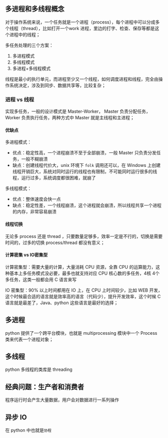 

## 多进程和多线程概念

对于操作系统来说，一个任务就是一个进程（process），每个进程中可以分成多个线程（thread），比如打开一个work 进程，里边的打字、检查、保存等都是这个进程中的线程；

多任务处理的三个方案：
1. 多进程模式
2. 多线程模式
3. 多进程+多线程模式

线程是最小的执行单元，而进程至少又一个线程，如何调度进程和线程，完全由操作系统决定，涉及到同步、数据共享等，比较复杂；

### 进程 vs 线程

实现多任务，一般的设计模式是 Master-Worker， Master 负责分配任务，Worker 负责执行任务，两种方式中 Master 就是主线程和主进程；

#### 优缺点

多进程模式：
- 优点：稳定性高，一个进程崩溃不至于全部崩溃，一般 Master 只负责分发任务，一般不糊崩溃
- 缺点：创建线程代价大，unix 环境下 `folk` 调用还可以，在 Windows 上创建线程开销巨大，系统对同时运行的线程也有限制，不可能同时运行很多的线程，运行过多，系统调度都很困难，就崩了 

多线程模式：
- 优点：整体速度会快一点
- 缺点：稳定性差，一个线程崩溃，这个进程就会崩溃，所以线程共享一个进程的内存，非常容易崩溃

#### 线程切换
无论多 process 还是 thread ，只要数量足够多，效率一定是不行的，切换是需要时间的，过多的切换 process/thread 都没有意义；

#### 计算密集 vs IO密集型
计算密集型：需要大量的计算，大量消耗 CPU 资源，全靠 CPU 的运算能力，这种基本上多任务模式没必要，最多也就支持对应 CPU 核心数的多任务，4核 4个多任务，这类一般都会用 C 语言来写

IO 密集型：90% 以上时间都用在 IO 上，在 CPU 上时间较少，比如 WEB 开发，这个时候最合适的语言就是效率高的语言（代码少），提升开发效率，这个时候 C 语言就是最差了，Java、python 这些语言是最好的选择；



## 多进程
python 提供了一个跨平台模块，也就是 multiprocessing 模块中一个 Process 类来代表一个进程对象；




## 多线程
python 多线程的类库是 threading


## 经典问题：生产者和消费者
程序运行时会产生大量数据，用户会对数据进行一系列操作





## 异步 IO

在 python 中也就是`协程`